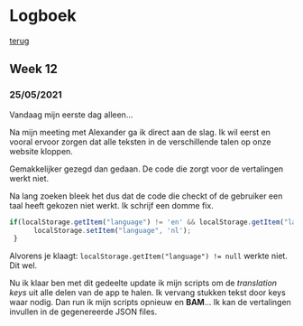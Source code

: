 # Logboek
[terug](https://martijnmeeldijk.github.io/stage/)





## Week 12

### 25/05/2021

Vandaag mijn eerste dag alleen...

Na mijn meeting met Alexander ga ik direct aan de slag. Ik wil eerst en vooral ervoor zorgen dat alle teksten in de verschillende talen op onze website kloppen. 

Gemakkelijker gezegd dan gedaan. De code die zorgt voor de vertalingen werkt niet.

Na lang zoeken bleek het dus dat de code die checkt of de gebruiker een taal heeft gekozen niet werkt. Ik schrijf een domme fix.

```typescript
if(localStorage.getItem("language") != 'en' && localStorage.getItem("language") != 'fr'){
      localStorage.setItem("language", 'nl');
 }
```

Alvorens je klaagt: `localStorage.getItem("language") != null` werkte niet. Dit wel.



Nu ik klaar ben met dit gedeelte update ik mijn scripts om de *translation keys* uit alle delen van de app te halen. Ik vervang stukken tekst door keys waar nodig. Dan run ik mijn scripts opnieuw en **BAM**... Ik kan de vertalingen invullen in de gegenereerde JSON files.